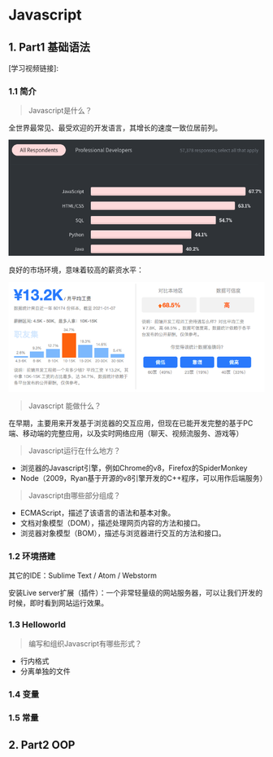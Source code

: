 # Javascript
## 1. Part1 基础语法

[学习视频链接]: 

### 1.1 简介

> Javascript是什么？

全世界最常见、最受欢迎的开发语言，其增长的速度一致位居前列。

[Stackoverflow 2020调查报告]: https://insights.stackoverflow.com/survey/2020#technology

![](01.png)

良好的市场环境，意味着较高的薪资水平：

[职友网2020 前端岗位薪酬]: https://www.jobui.com/salary/quanguo-qianduankaifagongchengshi/

![](02.png)

> Javascript 能做什么？

在早期，主要用来开发基于浏览器的交互应用，但现在已能开发完整的基于PC端、移动端的完整应用，以及实时网络应用（聊天、视频流服务、游戏等）

> Javascript运行在什么地方？

- 浏览器的Javascript引擎，例如Chrome的v8，Firefox的SpiderMonkey
- Node（2009，Ryan基于开源的v8引擎开发的C++程序，可以用作后端服务）

> Javascript由哪些部分组成？

- ECMAScript，描述了该语言的语法和基本对象。
- 文档对象模型（DOM），描述处理网页内容的方法和接口。
- 浏览器对象模型（BOM），描述与浏览器进行交互的方法和接口。

### 1.2 环境搭建

[Visual Studio Code]: https://code.visualstudio.com/

其它的IDE：Sublime Text / Atom / Webstorm

安装Live server扩展（插件）：一个非常轻量级的网站服务器，可以让我们开发的时候，即时看到网站运行效果。

### 1.3 Helloworld

> 编写和组织Javascript有哪些形式？

- 行内格式
- 分离单独的文件

### 1.4 变量

### 1.5 常量

## 2. Part2 OOP

